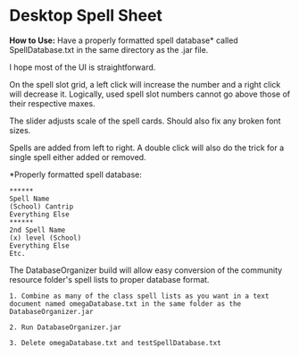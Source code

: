 # Desktop Spell Sheet

<b>How to Use:</b> Have a properly formatted spell database* called SpellDatabase.txt in the same directory as the .jar file.

I hope most of the UI is straightforward.

On the spell slot grid, a left click will increase the number and a right click will decrease it.
Logically, used spell slot numbers cannot go above those of their respective maxes.

The slider adjusts scale of the spell cards. Should also fix any broken font sizes.

Spells are added from left to right. A double click will also do the trick for a single spell either added or removed.

*Properly formatted spell database:

	******
	Spell Name
	(School) Cantrip
	Everything Else
	******
	2nd Spell Name
	(x) level (School)
	Everything Else
	Etc.

The DatabaseOrganizer build will allow easy conversion of the community resource folder's spell lists to proper database format.

	1. Combine as many of the class spell lists as you want in a text document named omegaDatabase.txt in the same folder as the DatabaseOrganizer.jar
	
	2. Run DatabaseOrganizer.jar
	
	3. Delete omegaDatabase.txt and testSpellDatabase.txt
	
